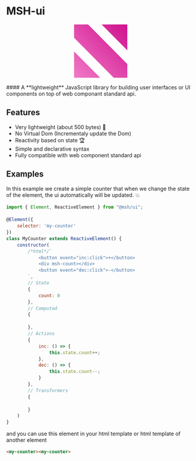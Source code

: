 # MSH-ui
<p align="center">
  <img src="https://raw.githubusercontent.com/mehdi-sh-hm/msh-ui/master/logo.png">
</p>
#### A **lightweight** JavaScript library for building user interfaces or UI components on top of web componant standard api.

## Features
- Very lightweight (about 500 bytes) :rocket:
- No Virtual Dom (Incrementaly update the Dom)
- Reactivity based on state :trophy:
- Simple and declarative syntax
- Fully compatible with web component standard api

## Examples
In this example we create a simple counter that when we change the state of the
element, the ui automatically will be updated. :boom:
```javascript
import { Element, ReactiveElement } from "@msh/ui";

@Element({
    selector: 'my-counter'
})
class MyCounter extends ReactiveElement() {
    constructor(
        /*html*/`
            <button event="inc:click">+</button>
            <div msh-count></div>
            <button event="dec:click">-</button>
        `, 
        // State
        {
            count: 0
        }, 
        // Computed
        {

        }, 
        // Actions
        {
            inc: () => {
                this.state.count++;
            },
            dec: () => {
                this.state.count--;
            }
        },
        // Transformers
        {

        }
    )
}
```
and you can use this element in your html template or html template of another element
```html 
<my-counter><my-counter>
```
